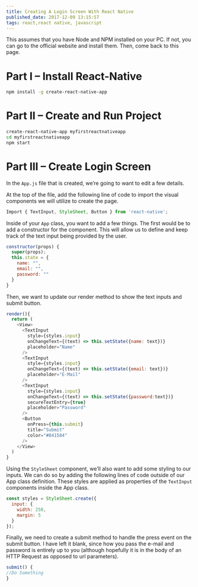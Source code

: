```yaml
---
title: Creating A Login Screen With React Native
published_date: 2017-12-09 13:15:57
tags: react,react native, javascript
---
```


This assumes that you have Node and NPM installed on your PC. If not, you can go to the official website and install them. Then, come back to this page.

# Part I – Install React-Native

```bash
npm install -g create-react-native-app
```

# Part II – Create and Run Project

```bash 
create-react-native-app myfirstreactnativeapp
cd myfirstreactnativeapp
npm start
```

# Part III – Create Login Screen

In the `App.js` file that is created, we’re going to want to edit a few details.

At the top of the file, add the following line of code to import the visual components we will utilize to create the page.

```javascript
Import { TextInput, StyleSheet, Button } from 'react-native';
```

Inside of your `App` class, you want to add a few things. The first would be to add a constructor for the component. This will allow us to define and keep track of the text input being provided by the user.

```javascript
constructor(props) {
  super(props);
  this.state = {
    name: "",
    email: "",
    password: ""
  }
}
```

Then, we want to update our render method to show the text inputs and submit button.

```javascript
render(){
  return (
    <View>
      <TextInput
        style={styles.input}
        onChangeText={(text) => this.setState({name: text})}
        placeholder="Name"
      />
      <TextInput
        style={styles.input}
        onChangeText={(text) => this.setState({email: text})}
        placeholder="E-Mail"
      />
      <TextInput
        style={styles.input}
        onChangeText={(text) => this.setState({password:text})}
        secureTextEntry={true}
        placeholder="Password"
      />
      <Button
        onPress={this.submit}
        title="Submit"
        color="#841584"
      />
    </View>
  )
}
```

Using the `StyleSheet` component, we’ll also want to add some styling to our inputs. We can do so by adding the following lines of code outside of our App class definition. These styles are applied as properties of the `TextInput` components inside the App class.

```javascript
const styles = StyleSheet.create({
  input: {
    width: 250,
    margin: 5
  }
});
```

Finally, we need to create a submit method to handle the press event on the submit button. I have left it blank, since how you pass the e-mail and password is entirely up to you (although hopefully it is in the body of an HTTP Request as opposed to url parameters).

```javascript
submit() {
//Do Something
}
```
